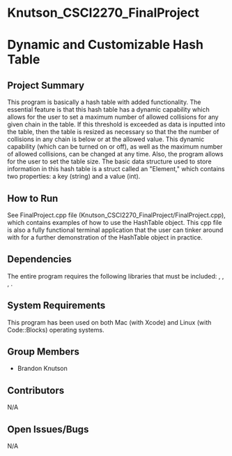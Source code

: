 # Knutson_CSCI2270_FinalProject

# Dynamic and Customizable Hash Table

## Project Summary

This program is basically a hash table with added functionality. The essential feature is that this hash table has a dynamic capability which allows for the user to set a maximum number of allowed collisions for any given chain in the table. If this threshold is exceeded as data is inputted into the table, then the table is resized as necessary so that the the number of collisions in any chain is below or at the allowed value. This dynamic capability (which can be turned on or off), as well as the maximum number of allowed collisions, can be changed at any time. Also, the program allows for the user to set the table size. The basic data structure used to store information in this hash table is a struct called an "Element," which contains two properties: a key (string) and a value (int).

## How to Run

See FinalProject.cpp file (Knutson_CSCI2270_FinalProject/FinalProject.cpp), which contains examples of how to use the HashTable object. This cpp file is also a fully functional terminal application that the user can tinker around with for a further demonstration of the HashTable object in practice.

## Dependencies

The entire program requires the following libraries that must be included: <vector>, <string>, <climits>, <iostream>.

## System Requirements

This program has been used on both Mac (with Xcode) and Linux (with Code::Blocks) operating systems. 

## Group Members

* Brandon Knutson

## Contributors

N/A

## Open Issues/Bugs

N/A